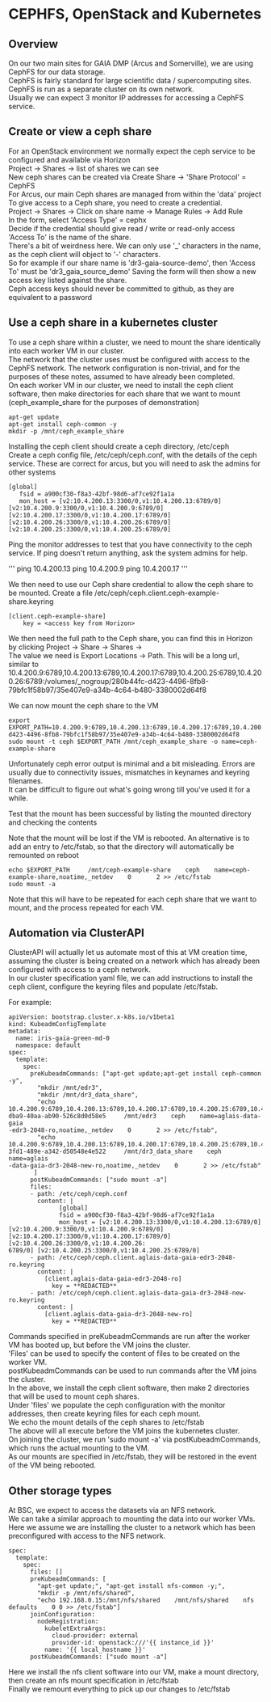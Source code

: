 # CEPHFS, OpenStack and Kubernetes

## Overview 
On our two main sites for GAIA DMP (Arcus and Somerville), we are using CephFS for our data storage.  
CephFS is fairly standard for large scientific data / supercomputing sites. 
CephFS is run as a separate cluster on its own network.  
Usually we can expect 3 monitor IP addresses for accessing a CephFS service. 

## Create or view a ceph share
For an OpenStack environment we normally expect the ceph service to be configured and available via Horizon  
Project -> Shares -> list of shares we can see  
New ceph shares can be created via Create Share -> 'Share Protocol' = CephFS  
For Arcus, our main Ceph shares are managed from within the 'data' project
To give access to a Ceph share, you need to create a credential.  
Project -> Shares -> Click on share name -> Manage Rules -> Add Rule  
In the form, select 'Access Type' = cephx  
Decide if the credential should give read / write or read-only access  
'Access To' is the name of the share.  
There's a bit of weirdness here. We can only use '_' characters in the name, as the ceph client will object to '-' characters.  
So for example if our share name is 'dr3-gaia-source-demo', then 'Access To' must be 'dr3_gaia_source_demo'
Saving the form will then show a new access key listed against the share.  
Ceph access keys should never be committed to github, as they are equivalent to a password  

## Use a ceph share in a kubernetes cluster 
To use a ceph share within a cluster, we need to mount the share identically into each worker VM in our cluster.  
The network that the cluster uses must be configured with access to the CephFS network. The network configuration is non-trivial, and for the purposes of these notes, assumed to have already been completed.  
On each worker VM in our cluster, we need to install the ceph client software, then make directories for each share that we want to mount (ceph_example_share for the purposes of demonstration)    

```
apt-get update
apt-get install ceph-common -y 
mkdir -p /mnt/ceph_example_share
```

Installing the ceph client should create a ceph directory, /etc/ceph  
Create a ceph config file, /etc/ceph/ceph.conf, with the details of the ceph service. These are correct for arcus, but you will need to ask the admins for other systems  

```
[global]
   fsid = a900cf30-f8a3-42bf-98d6-af7ce92f1a1a
   mon_host = [v2:10.4.200.13:3300/0,v1:10.4.200.13:6789/0] [v2:10.4.200.9:3300/0,v1:10.4.200.9:6789/0] [v2:10.4.200.17:3300/0,v1:10.4.200.17:6789/0] [v2:10.4.200.26:3300/0,v1:10.4.200.26:6789/0] [v2:10.4.200.25:3300/0,v1:10.4.200.25:6789/0]

```

Ping the monitor addresses to test that you have connectivity to the ceph service. If ping doesn't return anything, ask the system admins for help.

'''
ping 10.4.200.13
ping 10.4.200.9
ping 10.4.200.17
'''

We then need to use our Ceph share credential to allow the ceph share to be mounted. 
Create a file /etc/ceph/ceph.client.ceph-example-share.keyring

```
[client.ceph-example-share]
    key = <access key from Horizon>

```

We then need the full path to the Ceph share, you can find this in Horizon by clicking Project -> Share -> Shares -> <share name>  
The value we need is Export Locations -> Path. This will be a long url, similar to 10.4.200.9:6789,10.4.200.13:6789,10.4.200.17:6789,10.4.200.25:6789,10.4.200.26:6789:/volumes/_nogroup/280b44fc-d423-4496-8fb8-79bfc1f58b97/35e407e9-a34b-4c64-b480-3380002d64f8

We can now mount the ceph share to the VM

```
export EXPORT_PATH=10.4.200.9:6789,10.4.200.13:6789,10.4.200.17:6789,10.4.200.25:6789,10.4.200.26:6789:/volumes/_nogroup/280b44fc-d423-4496-8fb8-79bfc1f58b97/35e407e9-a34b-4c64-b480-3380002d64f8
sudo mount -t ceph $EXPORT_PATH /mnt/ceph_example_share -o name=ceph-example-share

```

Unfortunately ceph error output is minimal and a bit misleading. Errors are usually due to connectivity issues, mismatches in keynames and keyring filenames.  
It can be difficult to figure out what's going wrong till you've used it for a while.  

Test that the mount has been successful by listing the mounted directory and checking the contents

Note that the mount will be lost if the VM is rebooted. An alternative is to add an entry to /etc/fstab, so that the directory will automatically be remounted on reboot  

```
echo $EXPORT_PATH     /mnt/ceph-example-share    ceph    name=ceph-example-share,noatime,_netdev    0       2 >> /etc/fstab
sudo mount -a
```

Note that this will have to be repeated for each ceph share that we want to mount, and the process repeated for each VM.


## Automation via ClusterAPI 
ClusterAPI will actually let us automate most of this at VM creation time, assuming the cluster is being created on a network which has already been configured with access to a ceph network.  
In our cluster specification yaml file, we can add instructions to install the ceph client, configure the keyring files and populate /etc/fstab.  

For example:

```
apiVersion: bootstrap.cluster.x-k8s.io/v1beta1
kind: KubeadmConfigTemplate
metadata:
  name: iris-gaia-green-md-0
  namespace: default
spec:
  template:
    spec:
      preKubeadmCommands: ["apt-get update;apt-get install ceph-common -y",
        "mkdir /mnt/edr3",
        "mkdir /mnt/dr3_data_share",
        "echo 10.4.200.9:6789,10.4.200.13:6789,10.4.200.17:6789,10.4.200.25:6789,10.4.200.26:6789:/volumes/_nogroup/5e74d2f7-dba9-40aa-ab90-526c8d0d58e5     /mnt/edr3    ceph    name=aglais-data-gaia
-edr3-2048-ro,noatime,_netdev    0       2 >> /etc/fstab",
        "echo 10.4.200.9:6789,10.4.200.13:6789,10.4.200.17:6789,10.4.200.25:6789,10.4.200.26:6789:/volumes/_nogroup/5875b16a-3fd1-489e-a342-d50548e4e522     /mnt/dr3_data_share    ceph    name=aglais
-data-gaia-dr3-2048-new-ro,noatime,_netdev    0       2 >> /etc/fstab"
       ]
      postKubeadmCommands: ["sudo mount -a"]
      files:
      - path: /etc/ceph/ceph.conf
        content: |
              [global]
              fsid = a900cf30-f8a3-42bf-98d6-af7ce92f1a1a
              mon_host = [v2:10.4.200.13:3300/0,v1:10.4.200.13:6789/0] [v2:10.4.200.9:3300/0,v1:10.4.200.9:6789/0] [v2:10.4.200.17:3300/0,v1:10.4.200.17:6789/0] [v2:10.4.200.26:3300/0,v1:10.4.200.26:
6789/0] [v2:10.4.200.25:3300/0,v1:10.4.200.25:6789/0]
      - path: /etc/ceph/ceph.client.aglais-data-gaia-edr3-2048-ro.keyring
        content: |
          [client.aglais-data-gaia-edr3-2048-ro]
            key = **REDACTED**
      - path: /etc/ceph/ceph.client.aglais-data-gaia-dr3-2048-new-ro.keyring
        content: |
          [client.aglais-data-gaia-dr3-2048-new-ro]
            key = **REDACTED**
```

Commands specified in preKubeadmCommands are run after the worker VM has booted up, but before the VM joins the cluster.  
'Files' can be used to specify the content of files to be created on the worker VM.  
postKubeadmCommands can be used to run commands after the VM joins the cluster.  
In the above, we install the ceph client software, then make 2 directories that will be used to mount ceph shares.  
Under 'files' we populate the ceph configuration with the monitor addresses, then create keyring files for each ceph mount.  
We echo the mount details of the ceph shares to /etc/fstab  
The above will all execute before the VM joins the kubernetes cluster.  
On joining the cluster, we run 'sudo mount -a' via postKubeadmCommands, which runs the actual mounting to the VM.  
As our mounts are specified in /etc/fstab, they will be restored in the event of the VM being rebooted.

## Other storage types
At BSC, we expect to access the datasets via an NFS network.  
We can take a similar approach to mounting the data into our worker VMs. 
Here we assume we are installing the cluster to a network which has been preconfigured with access to the NFS network.  

```
spec:
  template:
    spec:
      files: []
      preKubeadmCommands: [
        "apt-get update;", "apt-get install nfs-common -y;",
        "mkdir -p /mnt/nfs/shared",
        "echo 192.168.0.15:/mnt/nfs/shared    /mnt/nfs/shared    nfs    defaults    0 0 >> /etc/fstab"]
      joinConfiguration:
        nodeRegistration:
          kubeletExtraArgs:
            cloud-provider: external
            provider-id: openstack:///'{{ instance_id }}'
          name: '{{ local_hostname }}'
      postKubeadmCommands: ["sudo mount -a"]
```

Here we install the nfs client software into our VM, make a mount directory, then create an nfs mount specification in /etc/fstab  
Finally we remount everything to pick up our changes to /etc/fstab  


